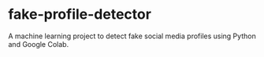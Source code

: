 # fake-profile-detector
A machine learning project to detect fake social media profiles using Python and Google Colab.
